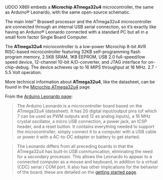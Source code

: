UDOO X86II embeds a **Microchip ATmega32u4** microcontroller, the same as Arduino&reg; Leonardo, with the same open-source schematic.

The main Intel™ Braswell processor and the ATmega32u4 microcontroller are connected through an internal USB serial connection, so it’s exactly like having an Arduino® Leonardo connected with a standard PC but all in a small form factor Single Board Computer.

The **ATmega32u4** microcontroller is a low-power Microchip 8-bit AVR RISC-based microcontroller featuring 32KB self-programming flash program memory, 2.5KB SRAM, 1KB EEPROM, USB 2.0 full-speed/low speed device, 12-channel 10-bit A/D-converter, and JTAG interface for on-chip-debug. The device achieves up to 16 MIPS throughput at 16 MHz. 2.7 - 5.5 Volt operation.

More technical information about **ATmega32u4**, like the datasheet, can be found in the [Microchip ATmega32u4](https://www.microchip.com/wwwproducts/en/atmega32u4) page.

From the [Arduino Leonardo page](https://www.arduino.cc/en/Main/Arduino_BoardLeonardo):

> The Arduino Leonardo is a microcontroller board based on the ATmega32u4 (datasheet). It has 20 digital input/output pins (of which 7 can be used as PWM outputs and 12 as analog inputs), a 16 MHz crystal oscillator, a micro USB connection, a power jack, an ICSP header, and a reset button. It contains everything needed to support the microcontroller; simply connect it to a computer with a USB cable or power it with a AC-to-DC adapter or battery to get started.

> The Leonardo differs from all preceding boards in that the ATmega32u4 has built-in USB communication, eliminating the need for a secondary processor. This allows the Leonardo to appear to a connected computer as a mouse and keyboard, in addition to a virtual (CDC) serial / COM port. It also has other implications for the behavior of the board; these are detailed on the [getting started page](https://www.arduino.cc/en/Guide/ArduinoLeonardoMicro).

